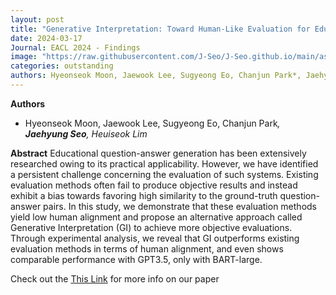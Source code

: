 ```yaml
---
layout: post
title: "Generative Interpretation: Toward Human-Like Evaluation for Educational Question-Answer Pair Generation"
date: 2024-03-17
Journal: EACL 2024 - Findings
image: "https://raw.githubusercontent.com/J-Seo/J-Seo.github.io/main/assets/img/eacl2024.png"
categories: outstanding
authors: Hyeonseok Moon, Jaewook Lee, Sugyeong Eo, Chanjun Park*, Jaehyung Seo, Heuiseok Lim*
---
```

**Authors**
- Hyeonseok Moon, Jaewook Lee, Sugyeong Eo, Chanjun Park<sup>*</sup>, **Jaehyung Seo**, Heuiseok Lim<sup>*</sup>

**Abstract**
Educational question-answer generation has been extensively researched owing to its practical applicability. However, we have identified a persistent challenge concerning the evaluation of such systems. Existing evaluation methods often fail to produce objective results and instead exhibit a bias towards favoring high similarity to the ground-truth question-answer pairs. In this study, we demonstrate that these evaluation methods yield low human alignment and propose an alternative approach called Generative Interpretation (GI) to achieve more objective evaluations. Through experimental analysis, we reveal that GI outperforms existing evaluation methods in terms of human alignment, and even shows comparable performance with GPT3.5, only with BART-large.

Check out the [This Link][DOI] for more info on our paper

[DOI]: https://aclanthology.org/2024.findings-eacl.145.pdf

